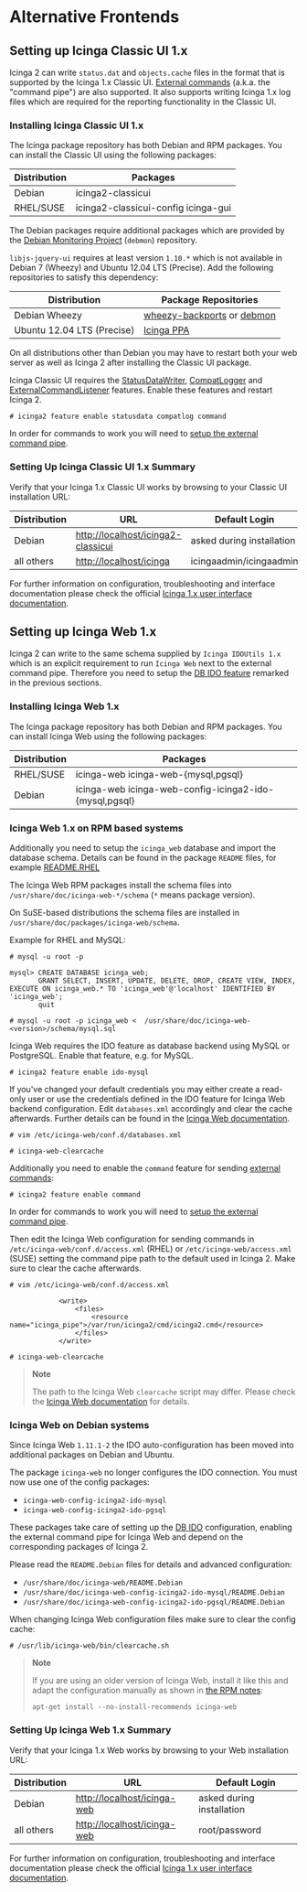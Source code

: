 # <a id="alternative-frontends"></a> Alternative Frontends

## <a id="setting-up-icinga-classic-ui"></a> Setting up Icinga Classic UI 1.x

Icinga 2 can write `status.dat` and `objects.cache` files in the format that
is supported by the Icinga 1.x Classic UI. [External commands](5-advanced-topics.md#external-commands)
(a.k.a. the "command pipe") are also supported. It also supports writing Icinga 1.x
log files which are required for the reporting functionality in the Classic UI.

### <a id="installing-icinga-classic-ui"></a> Installing Icinga Classic UI 1.x

The Icinga package repository has both Debian and RPM packages. You can install
the Classic UI using the following packages:

  Distribution  | Packages
  --------------|---------------------
  Debian        | icinga2-classicui
  RHEL/SUSE     | icinga2-classicui-config icinga-gui

The Debian packages require additional packages which are provided by the
[Debian Monitoring Project](http://www.debmon.org) (`debmon`) repository.

`libjs-jquery-ui` requires at least version `1.10.*` which is not available
in Debian 7 (Wheezy) and Ubuntu 12.04 LTS (Precise). Add the following repositories
to satisfy this dependency:

  Distribution  		| Package Repositories
  ------------------------------|------------------------------
  Debian Wheezy 		| [wheezy-backports](http://backports.debian.org/Instructions/) or [debmon](http://www.debmon.org)
  Ubuntu 12.04 LTS (Precise)    | [Icinga PPA](https://launchpad.net/~formorer/+archive/icinga)

On all distributions other than Debian you may have to restart both your web
server as well as Icinga 2 after installing the Classic UI package.

Icinga Classic UI requires the [StatusDataWriter](5-advanced-topics.md#status-data), [CompatLogger](5-advanced-topics.md#compat-logging)
and [ExternalCommandListener](5-advanced-topics.md#external-commands) features.
Enable these features and restart Icinga 2.

    # icinga2 feature enable statusdata compatlog command

In order for commands to work you will need to [setup the external command pipe](2-getting-started.md#setting-up-external-command-pipe).

### <a id="setting-up-icinga-classic-ui-summary"></a> Setting Up Icinga Classic UI 1.x Summary

Verify that your Icinga 1.x Classic UI works by browsing to your Classic
UI installation URL:

  Distribution  | URL                                                                      | Default Login
  --------------|--------------------------------------------------------------------------|--------------------------
  Debian        | [http://localhost/icinga2-classicui](http://localhost/icinga2-classicui) | asked during installation
  all others    | [http://localhost/icinga](http://localhost/icinga)                       | icingaadmin/icingaadmin

For further information on configuration, troubleshooting and interface documentation
please check the official [Icinga 1.x user interface documentation](http://docs.icinga.org/latest/en/ch06.html).

## <a id="setting-up-icinga-web"></a> Setting up Icinga Web 1.x

Icinga 2 can write to the same schema supplied by `Icinga IDOUtils 1.x` which
is an explicit requirement to run `Icinga Web` next to the external command pipe.
Therefore you need to setup the [DB IDO feature](2-getting-started.md#configuring-db-ido-mysql) remarked in the previous sections.

### <a id="installing-icinga-web"></a> Installing Icinga Web 1.x

The Icinga package repository has both Debian and RPM packages. You can install
Icinga Web using the following packages:

  Distribution  | Packages
  --------------|-------------------------------------------------------
  RHEL/SUSE     | icinga-web icinga-web-{mysql,pgsql}
  Debian        | icinga-web icinga-web-config-icinga2-ido-{mysql,pgsql}

### <a id="icinga-web-rpm-notes"></a> Icinga Web 1.x on RPM based systems

Additionally you need to setup the `icinga_web` database and import the database schema.
Details can be found in the package `README` files, for example [README.RHEL](https://github.com/Icinga/icinga-web/blob/master/doc/README.RHEL)

The Icinga Web RPM packages install the schema files into
`/usr/share/doc/icinga-web-*/schema` (`*` means package version).

On SuSE-based distributions the schema files are installed in
`/usr/share/doc/packages/icinga-web/schema`.

Example for RHEL and MySQL:

    # mysql -u root -p

    mysql> CREATE DATABASE icinga_web;
           GRANT SELECT, INSERT, UPDATE, DELETE, DROP, CREATE VIEW, INDEX, EXECUTE ON icinga_web.* TO 'icinga_web'@'localhost' IDENTIFIED BY 'icinga_web';
           quit

    # mysql -u root -p icinga_web <  /usr/share/doc/icinga-web-<version>/schema/mysql.sql

Icinga Web requires the IDO feature as database backend using MySQL or PostgreSQL.
Enable that feature, e.g. for MySQL.

    # icinga2 feature enable ido-mysql

If you've changed your default credentials you may either create a read-only user
or use the credentials defined in the IDO feature for Icinga Web backend configuration.
Edit `databases.xml` accordingly and clear the cache afterwards. Further details can be
found in the [Icinga Web documentation](http://docs.icinga.org/latest/en/icinga-web-config.html).

    # vim /etc/icinga-web/conf.d/databases.xml

    # icinga-web-clearcache

Additionally you need to enable the `command` feature for sending [external commands](5-advanced-topics.md#external-commands):

    # icinga2 feature enable command

In order for commands to work you will need to [setup the external command pipe](2-getting-started.md#setting-up-external-command-pipe).

Then edit the Icinga Web configuration for sending commands in `/etc/icinga-web/conf.d/access.xml`
(RHEL) or `/etc/icinga-web/access.xml` (SUSE) setting the command pipe path
to the default used in Icinga 2. Make sure to clear the cache afterwards.

    # vim /etc/icinga-web/conf.d/access.xml

                <write>
                    <files>
                        <resource name="icinga_pipe">/var/run/icinga2/cmd/icinga2.cmd</resource>
                    </files>
                </write>

    # icinga-web-clearcache

> **Note**
>
> The path to the Icinga Web `clearcache` script may differ. Please check the
> [Icinga Web documentation](https://docs.icinga.org) for details.

### <a id="icinga-web-debian-notes"></a> Icinga Web on Debian systems

Since Icinga Web `1.11.1-2` the IDO auto-configuration has been moved into
additional packages on Debian and Ubuntu.

The package `icinga-web` no longer configures the IDO connection. You must now
use one of the config packages:

 - `icinga-web-config-icinga2-ido-mysql`
 - `icinga-web-config-icinga2-ido-pgsql`

These packages take care of setting up the [DB IDO](2-getting-started.md#configuring-db-ido-mysql) configuration,
enabling the external command pipe for Icinga Web and depend on
the corresponding packages of Icinga 2.

Please read the `README.Debian` files for details and advanced configuration:

 - `/usr/share/doc/icinga-web/README.Debian`
 - `/usr/share/doc/icinga-web-config-icinga2-ido-mysql/README.Debian`
 - `/usr/share/doc/icinga-web-config-icinga2-ido-pgsql/README.Debian`

When changing Icinga Web configuration files make sure to clear the config cache:

    # /usr/lib/icinga-web/bin/clearcache.sh

> **Note**
>
> If you are using an older version of Icinga Web, install it like this and adapt
> the configuration manually as shown in [the RPM notes](14-alternative-frontends.md#icinga-web-rpm-notes):
>
> `apt-get install --no-install-recommends icinga-web`

### <a id="setting-up-icinga-web-summary"></a> Setting Up Icinga Web 1.x Summary

Verify that your Icinga 1.x Web works by browsing to your Web installation URL:

  Distribution  | URL                                                         | Default Login
  --------------|-------------------------------------------------------------|--------------------------
  Debian        | [http://localhost/icinga-web](http://localhost/icinga-web)  | asked during installation
  all others    | [http://localhost/icinga-web](http://localhost/icinga-web)  | root/password

For further information on configuration, troubleshooting and interface documentation
please check the official [Icinga 1.x user interface documentation](http://docs.icinga.org/latest/en/ch06.html).

